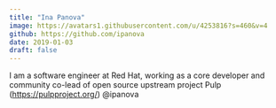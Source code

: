 ```yaml
---
title: "Ina Panova"
image: https://avatars1.githubusercontent.com/u/4253816?s=460&v=4
github: https://github.com/ipanova
date: 2019-01-03
draft: false
---
```


I am a software engineer at Red Hat, working as a core developer and community co-lead of open source upstream project Pulp (https://pulpproject.org/)
@ipanova
